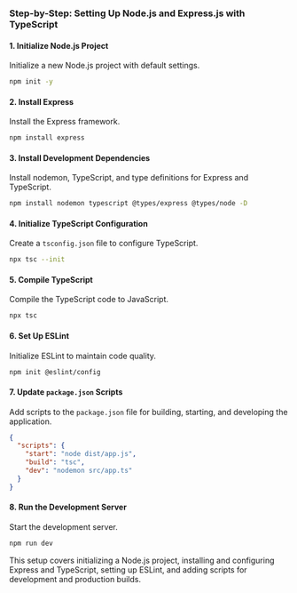 ### Step-by-Step: Setting Up Node.js and Express.js with TypeScript

#### 1. Initialize Node.js Project

Initialize a new Node.js project with default settings.

```bash
npm init -y
```

#### 2. Install Express

Install the Express framework.

```bash
npm install express
```

#### 3. Install Development Dependencies

Install nodemon, TypeScript, and type definitions for Express and TypeScript.

```bash
npm install nodemon typescript @types/express @types/node -D
```

#### 4. Initialize TypeScript Configuration

Create a `tsconfig.json` file to configure TypeScript.

```bash
npx tsc --init
```

#### 5. Compile TypeScript

Compile the TypeScript code to JavaScript.

```bash
npx tsc
```

#### 6. Set Up ESLint

Initialize ESLint to maintain code quality.

```bash
npm init @eslint/config
```

#### 7. Update `package.json` Scripts

Add scripts to the `package.json` file for building, starting, and developing the application.

```json
{
  "scripts": {
    "start": "node dist/app.js",
    "build": "tsc",
    "dev": "nodemon src/app.ts"
  }
}
```

#### 8. Run the Development Server

Start the development server.

```bash
npm run dev
```

This setup covers initializing a Node.js project, installing and configuring Express and TypeScript, setting up ESLint, and adding scripts for development and production builds.
